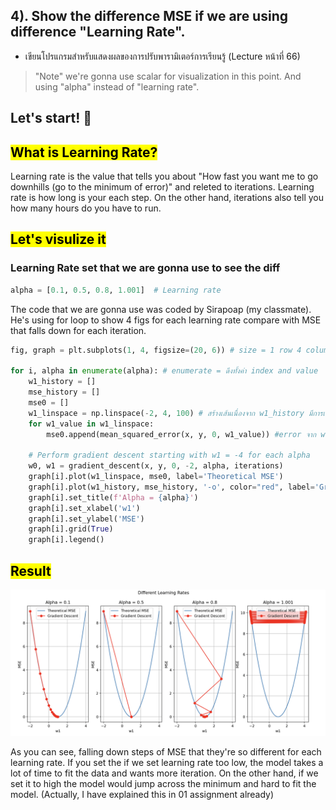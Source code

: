 ## 4). Show the difference MSE if we are using difference "Learning Rate".

- เขียนโปรแกรมสำหรับแสดงผลของการปรับพารามิเตอร์การเรียนรู้ (Lecture หน้าที่ 66)

> "Note" we're gonna use scalar for visualization in this point. And using "alpha" instead of "learning rate".

## Let's start! 🚀

## <mark>What is Learning Rate?</mark>

Learning rate is the value that tells you about "How fast you want me to go downhills (go to the minimum of error)" and releted to iterations. Learning rate is how long is your each step. On the other hand, iterations also tell you how many hours do you have to run.

## <mark>Let's visulize it</mark>

### Learning Rate set that we are gonna use to see the diff

```python
alpha = [0.1, 0.5, 0.8, 1.001]  # Learning rate
```

The code that we are gonna use was coded by Sirapoap (my classmate). He's using for loop to show 4 figs for each learning rate compare with MSE that falls down for each iteration.

```python
fig, graph = plt.subplots(1, 4, figsize=(20, 6)) # size = 1 row 4 column 20*6

for i, alpha in enumerate(alpha): # enumerate = ดึงทั้งค่า index and value
    w1_history = []
    mse_history = []
    mse0 = []
    w1_linspace = np.linspace(-2, 4, 100) # สร้างเส้นเนื่องจาก w1_history มีการเปลี่ยน learnningRate
    for w1_value in w1_linspace:
        mse0.append(mean_squared_error(x, y, 0, w1_value)) #error จาก w1_linspace

    # Perform gradient descent starting with w1 = -4 for each alpha
    w0, w1 = gradient_descent(x, y, 0, -2, alpha, iterations)
    graph[i].plot(w1_linspace, mse0, label='Theoretical MSE')
    graph[i].plot(w1_history, mse_history, '-o', color="red", label='Gradient Descent')
    graph[i].set_title(f'Alpha = {alpha}')
    graph[i].set_xlabel('w1')
    graph[i].set_ylabel('MSE')
    graph[i].grid(True)
    graph[i].legend()
```

## <mark>Result</mark>

![lrs](../assets/lrs.png)
</br>

As you can see, falling down steps of MSE that they're so different for each learning rate. If you set the if we set learning rate too low, the model takes a lot of time to fit the data and wants more iteration. On the other hand, if we set it to high the model would jump across the minimum and hard to fit the model. (Actually, I have explained this in 01 assignment already)

##
